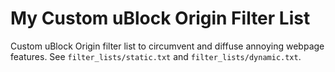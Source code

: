 # My Custom uBlock Origin Filter List

Custom uBlock Origin filter list to circumvent and diffuse annoying webpage features.
See `filter_lists/static.txt` and `filter_lists/dynamic.txt`.
